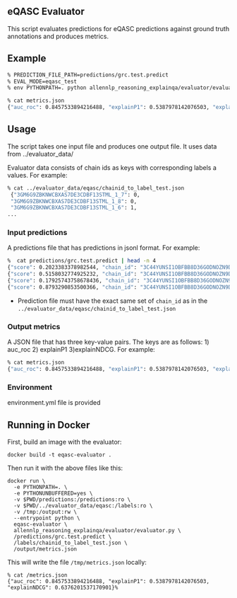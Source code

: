 ## eQASC Evaluator

This script evaluates predictions for eQASC predictions against ground truth annotations and produces metrics.

## Example

```bash
% PREDICTION_FILE_PATH=predictions/grc.test.predict
% EVAL_MODE=eqasc_test
% env PYTHONPATH=. python allennlp_reasoning_explainqa/evaluator/evaluator.py $PREDICTION_FILE_PATH $EVAL_MODE

% cat metrics.json
{"auc_roc": 0.8457533894216488, "explainP1": 0.5387978142076503, "explainNDCG": 0.6376201537170901}
```

## Usage

The script takes one input file and produces one output file. It uses data from ../evaluator_data/

Evaluator data consists of chain ids as keys with corresponding labels a values. 
For example:

```bash
% cat ../evaluator_data/eqasc/chainid_to_label_test.json
 {"3GM6G9ZBKNWCBXAS7DE3CDBF13STML_1_7": 0, 
 "3GM6G9ZBKNWCBXAS7DE3CDBF13STML_1_8": 0, 
 "3GM6G9ZBKNWCBXAS7DE3CDBF13STML_1_6": 1, 
...
```


### Input predictions

A predictions file that has predictions in jsonl format. For example:

```bash
%  cat predictions/grc.test.predict | head -n 4
{"score": 0.2023383378982544, "chain_id": "3C44YUNSI1OBFBB8D36GODNOZN9DPA_1_1"}
{"score": 0.5158032774925232, "chain_id": "3C44YUNSI1OBFBB8D36GODNOZN9DPA_1_2"}
{"score": 0.17925743758678436, "chain_id": "3C44YUNSI1OBFBB8D36GODNOZN9DPA_1_5"}
{"score": 0.8793290853500366, "chain_id": "3C44YUNSI1OBFBB8D36GODNOZN9DPA_1_7"}
```

- Prediction file must have the exact same set of `chain_id` as in the `../evaluator_data/eqasc/chainid_to_label_test.json`


### Output metrics

A JSON file that has three key-value pairs. The keys are as follows: 1) auc_roc 2) explainP1 3)explainNDCG. 
For example:
```bash
% cat metrics.json 
{"auc_roc": 0.8457533894216488, "explainP1": 0.5387978142076503, "explainNDCG": 0.6376201537170901}
```

### Environment

environment.yml file is provided

## Running in Docker

First, build an image with the evaluator:

```
docker build -t eqasc-evaluator .
```

Then run it with the above files like this:

```
docker run \
  -e PYTHONPATH=. \
  -e PYTHONUNBUFFERED=yes \
  -v $PWD/predictions:/predictions:ro \
  -v $PWD/../evaluator_data/eqasc:/labels:ro \
  -v /tmp:/output:rw \
  --entrypoint python \
  eqasc-evaluator \
  allennlp_reasoning_explainqa/evaluator/evaluator.py \
  /predictions/grc.test.predict \
  /labels/chainid_to_label_test.json \
  /output/metrics.json
```

This will write the file `/tmp/metrics.json` locally:

```
% cat /metrics.json
{"auc_roc": 0.8457533894216488, "explainP1": 0.5387978142076503, "explainNDCG": 0.6376201537170901}%   
```

